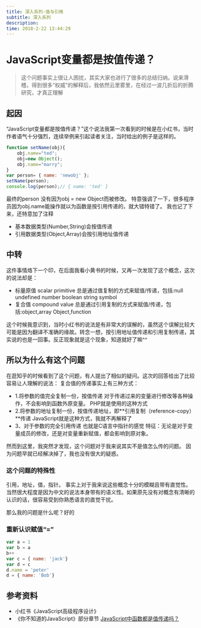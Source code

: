 ```yaml
---
title: 深入系列-值与引用
subtitle: 深入系列
description: 
time: 2018-2-22 13:44:29
---
```


# JavaScript变量都是按值传递？

> 这个问题事实上很让人困扰，其实大家也进行了很多的总结归纳。说来滑稽，得到很多“权威”的解释后，我依然云里雾里，在经过一波几折后的折腾研究，才真正理解

## 起因

“JavaScript变量都是按值传递？”这个说法我第一次看到的时候是在小红书，当时作者语气十分强烈，连续举例来引起读者关注，当时给出的例子是这样的。

``` javascript
function setName(obj){
    obj.name="ted";
    obj=new Object();
    obj.name="marry";
}
var person= { name: 'newobj' };
setName(person);
console.log(person);// { name: 'ted' }
```
最终的person 没有因为obj = new Object而被修改。
特意强调了一下，很多程序员因为obj.name能操作就以为函数是按引用传递的，就大错特错了。
我也记了下来，还特意加了注释

- 基本数据类型(Number,String)会按值传递
- 引用数据类型(Object,Array)会按引用地址值传递

## 中转
这件事情烙下一个印，在后面我看小黄书的时候，又再一次发现了这个概念，这次的说法却是：
- 标量原值 scalar primitive 总是通过值复制的方式来赋值/传递，包括:null undefined number boolean string symbol
- 复合值 compound value 总是通过引用复制的方式来赋值/传递，包括:object,array Object,function

这个时候我意识到，当时小红书的说法是有非常大的误解的，虽然这个误解比较大可能是因为翻译不准确的缘故。转念一想，按引用地址值传递和引用复制传递，其实说的也是一回事。反正现象就是这个现象，知道就好了嘛^^

## 所以为什么有这个问题

在逛知乎的时候看到了这个问题，有人提出了相似的疑问。这次的回答给出了比较容易让人理解的说法：
复合值的传递事实上有三种方式：
- 1.将参数的值完全复制一份，按值传递
对于传递过来的变量进行修改等各种操作，不会影响到函数外原变量。
PHP就是使用的这种方式
- 2.将参数的地址复制一份，按值传递地址，即**引用复制（reference-copy）**传递
JavaScript就是这种方式，我就不再解释了
- 3、对于参数的完全引用传递
也就是C语言中指针的感觉
特征：无论是对于变量成员的修改，还是对变量重新赋值，都会影响到原对象。

然而到这里，我突然才发现，这个问题对于我来说其实不是值怎么传的问题。
因为问题早就已经解决掉了，我也没有很大的疑惑。

### 这个问题的特殊性
引用，地址，值，指针。
事实上对于我来说这些概念十分的模糊且带有直觉性。
当然很大程度是因为中文的说法本身带有的语义性。如果原先没有对概念有清晰的认识的话，很容易受到你熟悉语言的直觉干扰。

那么我的问题是什么呢？好的
### 重新认识赋值“=”
``` javascript
var a = 1
var b = a
b++
var c = { name: 'jack'}
var d = c
d.name = 'peter'
d = { name: 'Bob'}
```

## 参考资料
- 小红书《JavaScript高级程序设计》
- 《你不知道的JavaScript》部分章节
[JavaScript中函数都是值传递吗？](https://www.zhihu.com/question/51018162)
